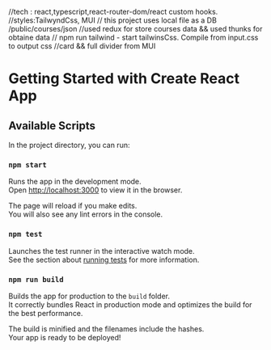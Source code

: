 //tech : react,typescript,react-router-dom/react custom hooks.
//styles:TailwyndCss, MUI
// this project uses local file as a DB /public/courses/json
//used redux for store courses data && used thunks for obtaine data
// npm run tailwind - start tailwinsCss. Compile from input.css to output css
//card && full divider from MUI

# Getting Started with Create React App

## Available Scripts

In the project directory, you can run:

### `npm start`

Runs the app in the development mode.\
Open [http://localhost:3000](http://localhost:3000) to view it in the browser.

The page will reload if you make edits.\
You will also see any lint errors in the console.

### `npm test`

Launches the test runner in the interactive watch mode.\
See the section about [running tests](https://facebook.github.io/create-react-app/docs/running-tests) for more information.

### `npm run build`

Builds the app for production to the `build` folder.\
It correctly bundles React in production mode and optimizes the build for the best performance.

The build is minified and the filenames include the hashes.\
Your app is ready to be deployed!

